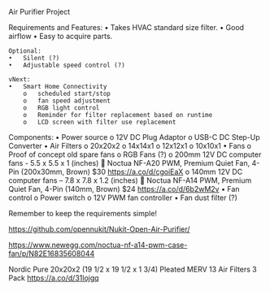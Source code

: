Air Purifier Project

Requirements and Features:
	•	Takes HVAC standard size filter.
	•	Good airflow
	•	Easy to acquire parts.
	
	Optional:
	•	Silent (?)
	•	Adjustable speed control (?)
	
	vNext:
	•	Smart Home Connectivity
		o	scheduled start/stop
		o	fan speed adjustment
		o	RGB light control
		o	Reminder for filter replacement based on runtime
		o	LCD screen with filter use replacement

Components:
	•	Power source
		o	12V DC Plug Adaptor
		o	USB-C DC Step-Up Converter
	•	Air Filters
		o	20x20x2
		o	14x14x1
		o	12x12x1
		o	10x10x1
	•	Fans
		o	Proof of concept old spare fans
		o	RGB Fans (?)
		o	200mm 12V DC computer fans - 5.5 x 5.5 x 1 (inches)
			Noctua NF-A20 PWM, Premium Quiet Fan, 4-Pin (200x30mm, Brown) $30
		https://a.co/d/cgoiEaX 
		o	140mm 12V DC computer fans – 7.8 x 7.8 x 1.2 (inches)
			Noctua NF-A14 PWM, Premium Quiet Fan, 4-Pin (140mm, Brown) $24
		https://a.co/d/6b2wM2v 
	•	Fan control
		o	Power switch
		o	12V PWM fan controller
	•	Fan dust filter (?)



Remember to keep the requirements simple!

https://github.com/opennukit/Nukit-Open-Air-Purifier/ 
 

 
https://www.newegg.com/noctua-nf-a14-pwm-case-fan/p/N82E16835608044 

 
Nordic Pure 20x20x2 (19 1/2 x 19 1/2 x 1 3/4) Pleated MERV 13 Air Filters 3 Pack 
https://a.co/d/31lojgq 
